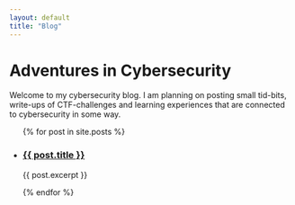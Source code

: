 ```yaml
---
layout: default
title: "Blog"
---
```


# Adventures in Cybersecurity

Welcome to my cybersecurity blog. I am planning on posting small tid-bits, write-ups of CTF-challenges and learning experiences that are connected to cybersecurity in some way.

<ul>
  {% for post in site.posts %}
    <li>
      <h3><a href="{{ post.url | relative_url }}">{{ post.title }}</a></h3>
      <p>{{ post.excerpt }}</p>
    </li>
  {% endfor %}
</ul>

